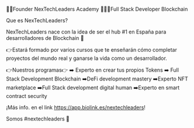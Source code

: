 👨‍🏫Founder NexTechLeaders Academy
🧑🏻‍💻Full Stack Developer Blockchain

Que es NexTechLeaders?

NexTechLeaders nace con la idea de ser el hub #1 en España para desarrolladores de Blockchain 🚀

👉Estará formado por varios cursos que te enseñarán cómo completar proyectos del mundo real y ganarse la vida como un desarrollador.

👉Nuestros programas👉
➡️ Experto en crear tus propios Tokens
➡️ Full Stack Development Blockchain
➡️DeFi development mastery
➡️Experto NFT marketplace
➡️Full Stack development digital human
➡️Experto en smart contract security

¡Más info. en el link https://app.biolink.es/nextechleaders!

Somos #nextechleaders 🚀
